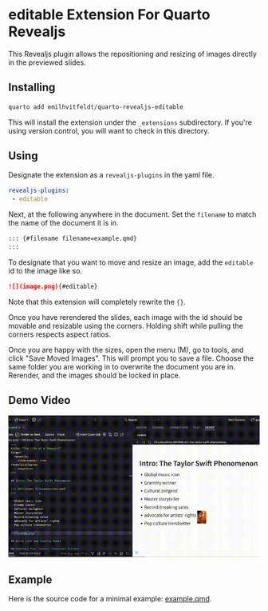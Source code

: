 # editable Extension For Quarto Revealjs

This Revealjs plugin allows the repositioning and resizing of images directly in the previewed slides.

## Installing

```bash
quarto add emilhvitfeldt/quarto-revealjs-editable
```

This will install the extension under the `_extensions` subdirectory.
If you're using version control, you will want to check in this directory.

## Using

Designate the extension as a `revealjs-plugins` in the yaml file.

```yaml
revealjs-plugins:
 - editable
```

Next, at the following anywhere in the document.
Set the `filename` to match the name of the document it is in.

```markdown
::: {#filename filename=example.qmd}
:::
```

To designate that you want to move and resize an image, add the `editable` id to the image like so.

```markdown
![](image.png){#editable}
```

Note that this extension will completely rewrite the `{}`.

Once you have rerendered the slides, each image with the id should be movable and resizable using the corners.
Holding shift while pulling the corners respects aspect ratios.

Once you are happy with the sizes, open the menu (M), go to tools, and click "Save Moved Images". This will prompt you to save a file. Choose the same folder you are working in to overwrite the document you are in. Rerender, and the images should be locked in place.

## Demo Video

![](demo.gif)

## Example

Here is the source code for a minimal example: [example.qmd](example.qmd).

